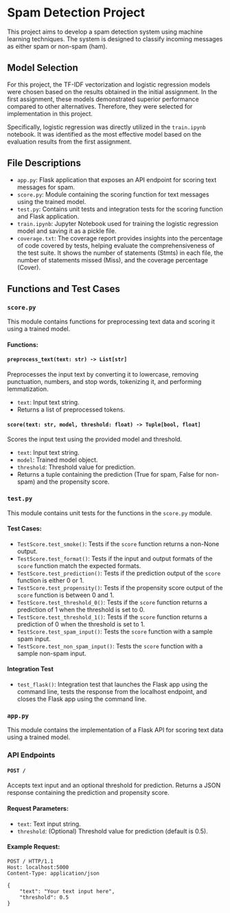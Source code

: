 # Spam Detection Project

This project aims to develop a spam detection system using machine learning techniques. The system is designed to classify incoming messages as either spam or non-spam (ham).

## Model Selection

For this project, the TF-IDF vectorization and logistic regression models were chosen based on the results obtained in the initial assignment. In the first assignment, these models demonstrated superior performance compared to other alternatives. Therefore, they were selected for implementation in this project.

Specifically, logistic regression was directly utilized in the `train.ipynb` notebook. It was identified as the most effective model based on the evaluation results from the first assignment.

## File Descriptions

- `app.py`: Flask application that exposes an API endpoint for scoring text messages for spam.
- `score.py`: Module containing the scoring function for text messages using the trained model.
- `test.py`: Contains unit tests and integration tests for the scoring function and Flask application.
- `train.ipynb`: Jupyter Notebook used for training the logistic regression model and saving it as a pickle file.
- `coverage.txt`: The coverage report provides insights into the percentage of code covered by tests, helping evaluate the comprehensiveness of the test suite. It shows the number of statements (Stmts) in each file, the number of statements missed (Miss), and the coverage percentage (Cover). 

## Functions and Test Cases

### `score.py`

This module contains functions for preprocessing text data and scoring it using a trained model.

#### Functions:

#### `preprocess_text(text: str) -> List[str]`

Preprocesses the input text by converting it to lowercase, removing punctuation, numbers, and stop words, tokenizing it, and performing lemmatization.

- `text`: Input text string.
- Returns a list of preprocessed tokens.

#### `score(text: str, model, threshold: float) -> Tuple[bool, float]`

Scores the input text using the provided model and threshold.

- `text`: Input text string.
- `model`: Trained model object.
- `threshold`: Threshold value for prediction.
- Returns a tuple containing the prediction (True for spam, False for non-spam) and the propensity score.

### `test.py`

This module contains unit tests for the functions in the `score.py` module.

#### Test Cases:

- `TestScore.test_smoke()`: Tests if the `score` function returns a non-None output.
- `TestScore.test_format()`: Tests if the input and output formats of the `score` function match the expected formats.
- `TestScore.test_prediction()`: Tests if the prediction output of the `score` function is either 0 or 1.
- `TestScore.test_propensity()`: Tests if the propensity score output of the `score` function is between 0 and 1.
- `TestScore.test_threshold_0()`: Tests if the `score` function returns a prediction of 1 when the threshold is set to 0.
- `TestScore.test_threshold_1()`: Tests if the `score` function returns a prediction of 0 when the threshold is set to 1.
- `TestScore.test_spam_input()`: Tests the `score` function with a sample spam input.
- `TestScore.test_non_spam_input()`: Tests the `score` function with a sample non-spam input.

#### Integration Test

- `test_flask()`: Integration test that launches the Flask app using the command line, tests the response from the localhost endpoint, and closes the Flask app using the command line.

### `app.py`

This module contains the implementation of a Flask API for scoring text data using a trained model.

### API Endpoints

#### `POST /`

Accepts text input and an optional threshold for prediction. Returns a JSON response containing the prediction and propensity score.

#### Request Parameters:

- `text`: Text input string.
- `threshold`: (Optional) Threshold value for prediction (default is 0.5).

#### Example Request:

```http
POST / HTTP/1.1
Host: localhost:5000
Content-Type: application/json

{
    "text": "Your text input here",
    "threshold": 0.5
}
